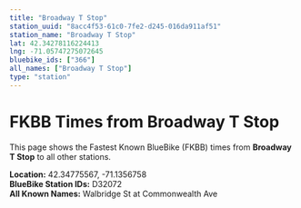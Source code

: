 ```yaml
---
title: "Broadway T Stop"
station_uuid: "8acc4f53-61c0-7fe2-d245-016da911af51"
station_name: "Broadway T Stop"
lat: 42.34278116224413
lng: -71.05747275072645
bluebike_ids: ["366"]
all_names: ["Broadway T Stop"]
type: "station"
---
```


# FKBB Times from Broadway T Stop

This page shows the Fastest Known BlueBike (FKBB) times from **Broadway T Stop** to all other stations.

**Location:** 42.34775567, -71.1356758  
**BlueBike Station IDs:** D32072  
**All Known Names:** Walbridge St at Commonwealth Ave

